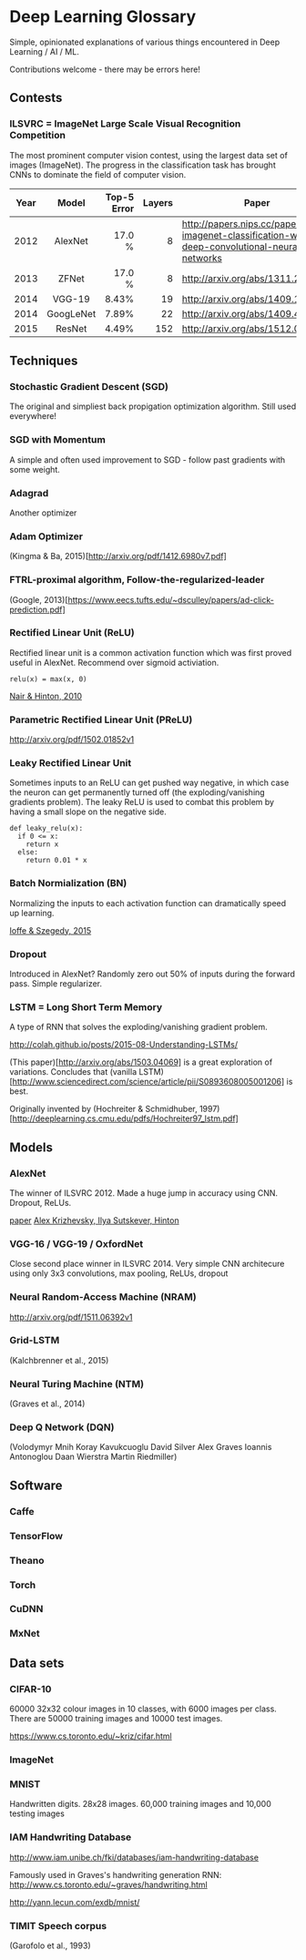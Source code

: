 
# Deep Learning Glossary

Simple, opinionated explanations of various things encountered in
Deep Learning / AI / ML. 

Contributions welcome - there may be errors here!

## Contests

### ILSVRC = ImageNet Large Scale Visual Recognition Competition 

The most prominent computer vision contest, using the largest data set of images (ImageNet).
The progress in the classification task has brought CNNs to dominate the field of computer vision.

| Year          | Model         | Top-5 Error | Layers | Paper
| ------------- |:-------------:| -----------:|-------:|------------------------------
| 2012          | AlexNet       |     17.0 %  |      8 | http://papers.nips.cc/paper/4824-imagenet-classification-with-deep-convolutional-neural-networks
| 2013          | ZFNet         |     17.0 %  |      8 | http://arxiv.org/abs/1311.2901
| 2014          | VGG-19        |      8.43%  |     19 | http://arxiv.org/abs/1409.1556
| 2014          | GoogLeNet     |      7.89%  |     22 | http://arxiv.org/abs/1409.4842
| 2015          | ResNet        |      4.49%  |    152 | http://arxiv.org/abs/1512.03385


## Techniques

### Stochastic Gradient Descent (SGD)

The original and simpliest back propigation optimization algorithm. Still used everywhere!

### SGD with Momentum 

A simple and often used improvement to SGD - follow past gradients with some weight.

### Adagrad

Another optimizer

### Adam Optimizer 

(Kingma & Ba, 2015)[http://arxiv.org/pdf/1412.6980v7.pdf]

### FTRL-proximal algorithm, Follow-the-regularized-leader

(Google, 2013)[https://www.eecs.tufts.edu/~dsculley/papers/ad-click-prediction.pdf]

### Rectified Linear Unit (ReLU)

Rectified linear unit is a common activation function which was first proved useful in AlexNet.
Recommend over sigmoid activiation.

```
relu(x) = max(x, 0)
```

[Nair & Hinton, 2010](http://www.cs.toronto.edu/~fritz/absps/reluICML.pdf)

### Parametric Rectified Linear Unit (PReLU)

http://arxiv.org/pdf/1502.01852v1

### Leaky Rectified Linear Unit

Sometimes inputs to an ReLU can get pushed way negative, in which case the
neuron can get permanently turned off (the exploding/vanishing gradients problem).
The leaky ReLU is used to combat this problem by having a small slope on the
negative side.

```
def leaky_relu(x): 
  if 0 <= x:
    return x
  else:
    return 0.01 * x
```


### Batch Normialization (BN)

Normalizing the inputs to each activation function can dramatically speed up
learning.

[Ioffe & Szegedy, 2015](http://arxiv.org/abs/1502.03167)

### Dropout

Introduced in AlexNet? Randomly zero out 50% of inputs during the forward pass.
Simple regularizer.

### LSTM = Long Short Term Memory

A type of RNN that solves the exploding/vanishing gradient problem.

http://colah.github.io/posts/2015-08-Understanding-LSTMs/

(This paper)[http://arxiv.org/abs/1503.04069] is a great exploration of
variations. Concludes that (vanilla LSTM)[http://www.sciencedirect.com/science/article/pii/S0893608005001206] is best.

Originally invented by (Hochreiter & Schmidhuber, 1997)[http://deeplearning.cs.cmu.edu/pdfs/Hochreiter97_lstm.pdf]



## Models

### AlexNet
The winner of ILSVRC 2012. Made a huge jump in accuracy using CNN. 
Dropout, ReLUs.

<a href="http://papers.nips.cc/paper/4824-imagenet-classification-with-deep-convolutional-neural-networks.pdf">paper</a>
[Alex Krizhevsky, Ilya Sutskever, Hinton](http://papers.nips.cc/paper/4824-imagenet-classification-with-deep-convolutional-neural-networks)

### VGG-16 / VGG-19 / OxfordNet
Close second place winner in ILSVRC 2014. Very simple CNN architecure using only
3x3 convolutions, max pooling, ReLUs, dropout

### Neural Random-Access Machine (NRAM)

http://arxiv.org/pdf/1511.06392v1


### Grid-LSTM

(Kalchbrenner et al., 2015)


### Neural Turing Machine (NTM)

(Graves et al., 2014)


### Deep Q Network (DQN)

(Volodymyr Mnih Koray Kavukcuoglu David Silver Alex Graves Ioannis Antonoglou
Daan Wierstra Martin Riedmiller)

## Software

### Caffe

### TensorFlow

### Theano 

### Torch

### CuDNN

### MxNet



## Data sets

### CIFAR-10

60000 32x32 colour images in 10 classes, with 6000 images per class. There are 50000 training images and 10000 test images. 

https://www.cs.toronto.edu/~kriz/cifar.html

### ImageNet

### MNIST

Handwritten digits. 28x28 images. 60,000 training images and 10,000 testing images

### IAM Handwriting Database

http://www.iam.unibe.ch/fki/databases/iam-handwriting-database

Famously used in Graves's handwriting generation RNN: http://www.cs.toronto.edu/~graves/handwriting.html

http://yann.lecun.com/exdb/mnist/

### TIMIT Speech corpus 

(Garofolo et al., 1993) 

